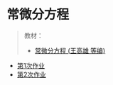 # 常微分方程

> 教材：
> - [常微分方程 (王高雄 等编)](/Book/常微分方程%20(王高雄%20等编)%20(Z-Library).pdf)

- [第1次作业](/作业/ode_week1.pdf)
- [第2次作业](/作业/ode_week2.pdf)